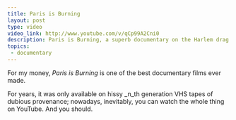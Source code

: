 ```yaml
---
title: Paris is Burning
layout: post
type: video
video_link: http://www.youtube.com/v/qCp99A2Cni0
description: Paris is Burning, a superb documentary on the Harlem drag ball scene of the 1980s.
topics:
 - documentary
---
```

For my money, _Paris is Burning_ is one of the best documentary films ever made.

For years, it was only available on hissy _n_th generation VHS tapes of dubious provenance; nowadays, inevitably, you can watch the whole thing on YouTube. And you should.